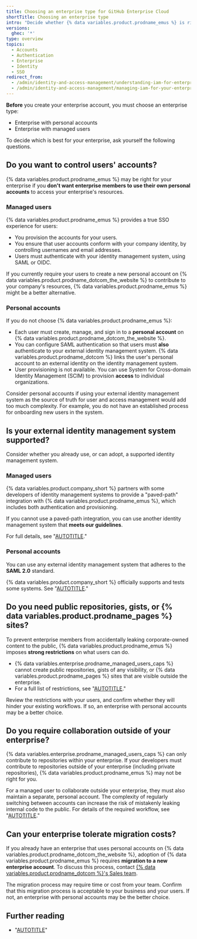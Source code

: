 ```yaml
---
title: Choosing an enterprise type for GitHub Enterprise Cloud
shortTitle: Choosing an enterprise type
intro: "Decide whether {% data variables.product.prodname_emus %} is right for your enterprise by asking yourself some questions."
versions:
  ghec: '*'
type: overview
topics:
  - Accounts
  - Authentication
  - Enterprise
  - Identity
  - SSO
redirect_from:
  - /admin/identity-and-access-management/understanding-iam-for-enterprises/identifying-the-best-authentication-method-for-your-enterprise
  - /admin/identity-and-access-management/managing-iam-for-your-enterprise/identifying-the-best-authentication-method-for-your-enterprise
---
```


**Before** you create your enterprise account, you must choose an enterprise type:

* Enterprise with personal accounts
* Enterprise with managed users

To decide which is best for your enterprise, ask yourself the following questions.

## Do you want to control users' accounts?

{% data variables.product.prodname_emus %} may be right for your enterprise if you **don't want enterprise members to use their own personal accounts** to access your enterprise's resources.

### Managed users

{% data variables.product.prodname_emus %} provides a true SSO experience for users:
* You provision the accounts for your users.
* You ensure that user accounts conform with your company identity, by controlling usernames and email addresses.
* Users must authenticate with your identity management system, using SAML or OIDC.

If you currently require your users to create a new personal account on {% data variables.product.prodname_dotcom_the_website %} to contribute to your company's resources, {% data variables.product.prodname_emus %} might be a better alternative.

### Personal accounts

If you do not choose {% data variables.product.prodname_emus %}:
* Each user must create, manage, and sign in to a **personal account** on {% data variables.product.prodname_dotcom_the_website %}.
* You can configure SAML authentication so that users must **also** authenticate to your external identity management system. {% data variables.product.prodname_dotcom %} links the user's personal account to an external identity on the identity management system.
* User provisioning is not available. You can use System for Cross-domain Identity Management (SCIM) to provision **access** to individual organizations.

Consider personal accounts if using your external identity management system as the source of truth for user and access management would add too much complexity. For example, you do not have an established process for onboarding new users in the system.

## Is your external identity management system supported?

Consider whether you already use, or can adopt, a supported identity management system.

### Managed users

{% data variables.product.company_short %} partners with some developers of identity management systems to provide a "paved-path" integration with {% data variables.product.prodname_emus %}, which includes both authentication and provisioning.

If you cannot use a paved-path integration, you can use another identity management system that **meets our guidelines**.

For full details, see "[AUTOTITLE](/admin/identity-and-access-management/understanding-iam-for-enterprises/about-enterprise-managed-users#identity-management-systems)."

### Personal accounts

You can use any external identity management system that adheres to the **SAML 2.0** standard.

{% data variables.product.company_short %} officially supports and tests some systems. See "[AUTOTITLE](/admin/identity-and-access-management/using-saml-for-enterprise-iam/configuring-saml-single-sign-on-for-your-enterprise#supported-identity-providers)."

## Do you need public repositories, gists, or {% data variables.product.prodname_pages %} sites?

To prevent enterprise members from accidentally leaking corporate-owned content to the public, {% data variables.product.prodname_emus %} imposes **strong restrictions** on what users can do.
* {% data variables.enterprise.prodname_managed_users_caps %} cannot create public repositories, gists of any visibility, or {% data variables.product.prodname_pages %} sites that are visible outside the enterprise.
* For a full list of restrictions, see "[AUTOTITLE](/admin/identity-and-access-management/understanding-iam-for-enterprises/abilities-and-restrictions-of-managed-user-accounts)."

Review the restrictions with your users, and confirm whether they will hinder your existing workflows. If so, an enterprise with personal accounts may be a better choice.

## Do you require collaboration outside of your enterprise?

{% data variables.enterprise.prodname_managed_users_caps %} can only contribute to repositories within your enterprise. If your developers must contribute to repositories outside of your enterprise (including private repositories), {% data variables.product.prodname_emus %} may not be right for you.

For a managed user to collaborate outside your enterprise, they must also maintain a separate, personal account. The complexity of regularly switching between accounts can increase the risk of mistakenly leaking internal code to the public. For details of the required workflow, see "[AUTOTITLE](/admin/identity-and-access-management/understanding-iam-for-enterprises/getting-started-with-enterprise-managed-users#support-developers-with-multiple-user-accounts)."

## Can your enterprise tolerate migration costs?

If you already have an enterprise that uses personal accounts on {% data variables.product.prodname_dotcom_the_website %}, adoption of {% data variables.product.prodname_emus %} requires **migration to a new enterprise account**. To discuss this process, contact [{% data variables.product.prodname_dotcom %}'s Sales team](https://enterprise.github.com/contact).

The migration process may require time or cost from your team. Confirm that this migration process is acceptable to your business and your users. If not, an enterprise with personal accounts may be the better choice.

## Further reading

* "[AUTOTITLE](/admin/identity-and-access-management/using-saml-for-enterprise-iam/deciding-whether-to-configure-saml-for-your-enterprise-or-your-organizations)"
